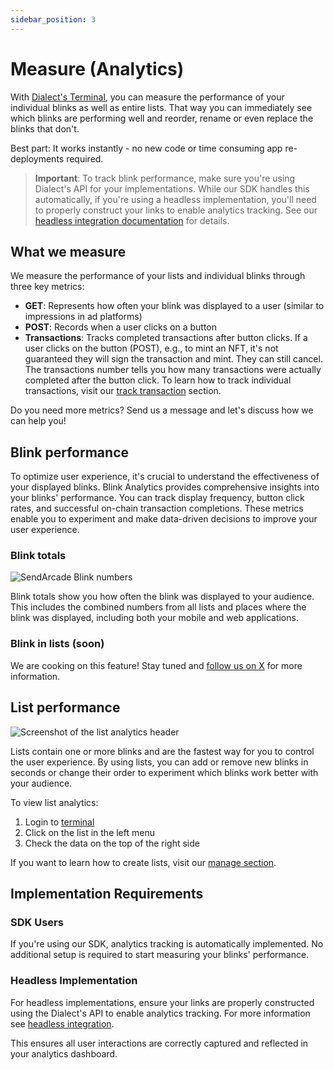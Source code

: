 ```yaml
---
sidebar_position: 3
---
```


# Measure (Analytics)

With [Dialect's Terminal](https://terminal.dial.to), you can measure the performance of your individual blinks as well as entire lists. That way you can immediately see which blinks are performing well and reorder, rename or even replace the blinks that don't.

Best part: It works instantly - no new code or time consuming app re-deployments required.

> **Important**: To track blink performance, make sure you're using Dialect's API for your implementations. While our SDK handles this automatically, if you're using a headless implementation, you'll need to properly construct your links to enable analytics tracking. See our [headless integration documentation](../integrate/headless/index.md) for details.

## What we measure

We measure the performance of your lists and individual blinks through three key metrics:

- **GET**: Represents how often your blink was displayed to a user (similar to impressions in ad platforms)
- **POST**: Records when a user clicks on a button
- **Transactions**: Tracks completed transactions after button clicks. If a user clicks on the button (POST), e.g., to mint an NFT, it's not guaranteed they will sign the transaction and mint. They can still cancel. The transactions number tells you how many transactions were actually completed after the button click. To learn how to track individual transactions, visit our [track transaction](../../blinks-provider/advanced/track-tx.md) section.

Do you need more metrics? Send us a message and let's discuss how we can help you!

## Blink performance

To optimize user experience, it's crucial to understand the effectiveness of your displayed blinks. Blink Analytics provides comprehensive insights into your blinks' performance. You can track display frequency, button click rates, and successful on-chain transaction completions. These metrics enable you to experiment and make data-driven decisions to improve your user experience.

### Blink totals

<img src="/img/blink-totals.png" alt="SendArcade Blink numbers" />

Blink totals show you how often the blink was displayed to your audience. This includes the combined numbers from all lists and places where the blink was displayed, including both your mobile and web applications.

### Blink in lists (soon)

We are cooking on this feature! Stay tuned and [follow us on X](https://x.com/saydialect) for more information.

## List performance

<img src="/img/list-analytics.png" alt="Screenshot of the list analytics header" />

Lists contain one or more blinks and are the fastest way for you to control the user experience. By using lists, you can add or remove new blinks in seconds or change their order to experiment which blinks work better with your audience.

To view list analytics:

1. Login to [terminal](https://terminal.dial.to)
2. Click on the list in the left menu
3. Check the data on the top of the right side

If you want to learn how to create lists, visit our [manage section](../manage/index.md).

## Implementation Requirements

### SDK Users

If you're using our SDK, analytics tracking is automatically implemented. No additional setup is required to start measuring your blinks' performance.

### Headless Implementation

For headless implementations, ensure your links are properly constructed using the Dialect's API to enable analytics tracking. For more information see [headless integration](../integrate/headless/index.md).

This ensures all user interactions are correctly captured and reflected in your analytics dashboard.
